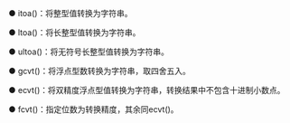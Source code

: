 





● itoa()：将整型值转换为字符串。

● ltoa()：将长整型值转换为字符串。

● ultoa()：将无符号长整型值转换为字符串。

● gcvt()：将浮点型数转换为字符串，取四舍五入。

● ecvt()：将双精度浮点型值转换为字符串，转换结果中不包含十进制小数点。

● fcvt()：指定位数为转换精度，其余同ecvt()。